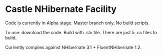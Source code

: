 # Castle NHibernate Facility

Code is currently in Alpha stage. Master branch only. No build scripts.

To use: download the code. Build with .sln file. There are just 5 .cs files to build.

Currently compiles against NHibernate 3.1 + FluentNHibernate 1.2.